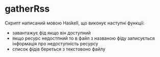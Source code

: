 # gatherRss

Скрипт написаний мовою Haskell, що виконує наступні функції:
- завантажує фід якщо він доступний
- якщо ресурс недостпний то в файл з названою фіду записується інформація про недоступність ресурсу
- список фідів береться з текстовоно файлу